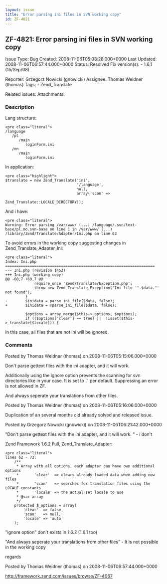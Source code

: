 ```yaml
---
layout: issue
title: "Error parsing ini files in SVN working copy"
id: ZF-4821
---
```


ZF-4821: Error parsing ini files in SVN working copy
----------------------------------------------------

 Issue Type: Bug Created: 2008-11-06T05:08:28.000+0000 Last Updated: 2008-11-06T06:57:44.000+0000 Status: Resolved Fix version(s): - 1.6.1 (15/Sep/08)
 
 Reporter:  Grzegorz Nowicki (gnowicki)  Assignee:  Thomas Weidner (thomas)  Tags: - Zend\_Translate
 
 Related issues: 
 Attachments: 
### Description

Lang structure:

 
    <pre class="literal">
    /language
       /pl
          /main
             loginForm.ini
       /en
          /main
             loginForm.ini


In application:

 
    <pre class="highlight">
    $translate = new Zend_Translate('ini',
                                    '/language',
                                    null,
                                    array('scan' =>
                                          Zend_Translate::LOCALE_DIRECTORY));


And i have:

 
    <pre class="literal">
    Warning: Error parsing /var/www/ (...) /language/.svn/text-base/pl.mo.svn-base on line 1 in /var/www/ (...)  /library/Zend/Translate/Adapter/Ini.php on line 63


To avoid errors in the working copy suggesting changes in Zend\_Translate\_Adapter\_Ini:

 
    <pre class="literal">
    Index: Ini.php
    ===================================================================
    --- Ini.php (revision 1452)
    +++ Ini.php (working copy)
    @@ -60,7 +60,7 @@
                 require_once 'Zend/Translate/Exception.php';
                 throw new Zend_Translate_Exception("Ini file '".$data."' not found");
             }
    -        $inidata = parse_ini_file($data, false);
    +        $inidata = @parse_ini_file($data, false);
     
             $options = array_merge($this->_options, $options);
             if (($options['clear'] == true) ||  !isset($this->_translate[$locale])) {
    


In this case, all files that are not ini will be ignored.

 

 

### Comments

Posted by Thomas Weidner (thomas) on 2008-11-06T05:15:06.000+0000

Don't parse gettext files with the ini adapter, and it will work.

Additionally using the ignore option prevents the scanning for svn directories like in your case. It is set to '.' per default. Suppressing an error is not allowed in ZF.

And always seperate your translations from other files.

 

 

Posted by Thomas Weidner (thomas) on 2008-11-06T05:16:06.000+0000

Duplication of an several months old already solved and released issue.

 

 

Posted by Grzegorz Nowicki (gnowicki) on 2008-11-06T06:21:42.000+0000

"Don't parse gettext files with the ini adapter, and it will work. " - i don't

Zend Framework 1.6.2 Full, Zend\_Translate\_Adapter:

 
    <pre class="literal">
    lines 62 - 73:
        /**
         * Array with all options, each adapter can have own additional options
         *       'clear'  => clears already loaded data when adding new files
         *       'scan'   => searches for translation files using the LOCALE constants
         *       'locale' => the actual set locale to use
         * @var array
         */
        protected $_options = array(
            'clear'  => false,
            'scan'   => null,
            'locale' => 'auto' 
        );


"ignore option" don't exists in 1.6.2 (1.6.1 too)

"And always seperate your translations from other files" - It is not possible in the working copy

regards

 

 

Posted by Thomas Weidner (thomas) on 2008-11-06T06:57:44.000+0000

<http://framework.zend.com/issues/browse/ZF-4067>

 

 